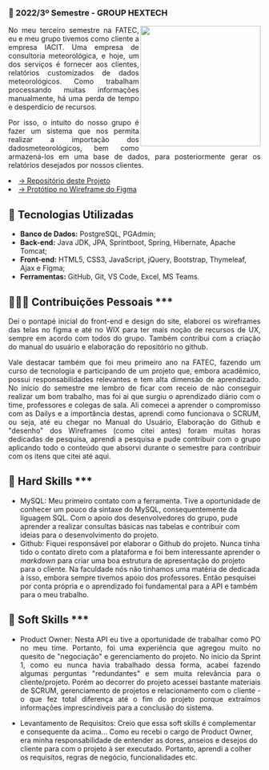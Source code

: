   ### 📍 2022/3º Semestre - GROUP HEXTECH
  <img align="right" src="https://user-images.githubusercontent.com/82103455/196815906-0dac1fb3-67a3-495f-bc2a-57d7e393e3f5.jpg" height="240px">
 <p align="justify">No meu terceiro semestre na FATEC, eu e meu grupo tivemos como cliente a empresa IACIT. Uma empresa de consultoria meteorológica, e hoje, um dos  serviços é fornecer aos clientes, relatórios customizados de dados meteorológicos. Como trabalham processando muitas informações manualmente, há uma perda de tempo e desperdício de recursos. </p>
<p align="justify">Por isso, o intuito do nosso grupo é fazer um sistema que nos permita realizar a importação dos dadosmeteorológicos, bem como armazená-los em uma base de dados, para posteriormente gerar os relatórios desejados por nossos clientes.</p>


 <li><a href="https://github.com/GroupHextech/HEXTECH-API3sem/tree/main">→ Repositório deste Projeto</a></li> 
  <li><a href="https://github.com/GroupHextech/HEXTECH-API3sem/blob/main/documents/wireframe_sprint1.pdf">→ Protótipo no Wireframe do Figma</a></li> 
 
## 🔧 Tecnologias Utilizadas
- **Banco de Dados:** PostgreSQL, PGAdmin;
- **Back-end:** Java JDK, JPA, Sprintboot, Spring, Hibernate, Apache Tomcat;
- **Front-end:** HTML5, CSS3, JavaScript, jQuery, Bootstrap, Thymeleaf, Ajax e Figma;
- **Ferramentas:** GitHub, Git, VS Code, Excel, MS Teams.

## 👨🏻‍💻 Contribuições Pessoais ***
<p align="justify">Dei o pontapé inicial do front-end e design do site, elaborei os wireframes das telas no figma e até no WIX para ter mais noção de recursos de UX, sempre em acordo com todos do grupo. Também contribui com a criação do manual do usuário e elaboração do repositório no github.</p>
<p align="justify">Vale destacar também que foi meu primeiro ano na FATEC, fazendo um curso de tecnologia e participando de um projeto que, embora acadêmico, possui responsabilidades relevantes e tem alta dimensão de aprendizado. No início do semestre me lembro de ficar com receio de não conseguir realizar um bom trabalho, mas foi ai que surgiu o aprendizado diário com o time, professores e colegas de sala. Ali comecei a aprender o compromisso com as Dailys e a importância destas, aprendi como funcionava o SCRUM, ou seja, até eu chegar  no Manual do Usuário, Elaboração do Github e "desenho" dos Wireframes (como citei antes) foram muitas horas dedicadas de pesquisa, aprendi a pesquisa e pude contribuir com o grupo aplicando todo o conteúdo que absorvi durante o semestre para contribuir com os itens que citei até aqui. </p>
 
## 🔹 Hard Skills ***
- MySQL: Meu primeiro contato com a ferramenta. Tive a oportunidade de conhecer um pouco da sintaxe do MySQL, consequentemente da liguagem SQL. Com o apoio dos desenvolvedores do grupo, pude aprender a realizar consultas básicas nas tabelas e contribuir com ideias para o desenvolvimento do projeto.
- Github: Fiquei responsável por elaborar o Github do projeto. Nunca tinha tido o contato direto com a plataforma e foi bem interessante aprender o _markdown_ para criar uma boa estrutura de apresentação do projeto para o cliente. Na faculdade nós não tinhamos uma matéria de dedicada à isso, embora sempre tivemos apoio dos professores. Então pesquisei por conta própria e o aprendizado foi fundamental para  a API e também para o meu trabalho.

## 🔹 Soft Skills ***
- <p align="justify">Product Owner: Nesta API eu tive a oportunidade de trabalhar como PO no meu time. Portanto, foi uma experiência que agregou muito no quesito de "negociação" e gerenciamento do projeto. No início da Sprint 1, como eu nunca havia trabalhado dessa forma, acabei fazendo algumas perguntas "redundantes" e sem muita relevância para o cliente/projeto. Porém ao decorrer do projeto acessei bastante materiais de SCRUM, gerenciamento de projetos e relacionamento com o cliente - o que fez total diferença até o fim do projeto porque extraímos informações imprescindíveis para a conclusão do sistema.
- Levantamento de Requisitos: Creio que essa soft skills é complementar e consequente da acima... Como eu recebi o cargo de Product Owner, era minha responsabilidade de entender as dores, anseios e desejos do cliente para com o projeto à ser executado. Portanto, aprendi a colher os requisitos, regras de negócio, funcionalidades etc.

 
 
